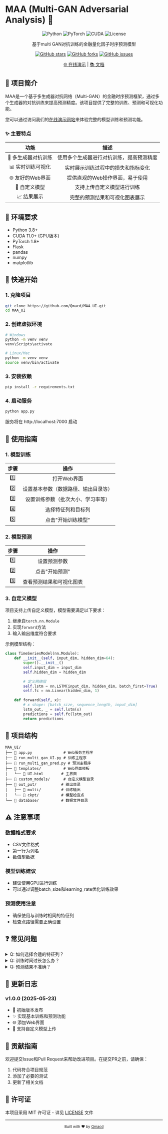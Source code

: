 # MAA (Multi-GAN Adversarial Analysis) 🚀

<div align="center">

![Python](https://img.shields.io/badge/Python-3.8+-blue.svg)
![PyTorch](https://img.shields.io/badge/PyTorch-1.8+-red.svg)
![CUDA](https://img.shields.io/badge/CUDA-11.0+-green.svg)
![License](https://img.shields.io/badge/License-MIT-yellow.svg)

基于multi GAN对抗训练的金融量化因子时序预测模型

[![GitHub stars](https://img.shields.io/github/stars/Qmacd/MAA_UI?style=social)](https://github.com/Qmacd/MAA_UI/stargazers)
[![GitHub forks](https://img.shields.io/github/forks/Qmacd/MAA_UI?style=social)](https://github.com/Qmacd/MAA_UI/network/members)
[![GitHub issues](https://img.shields.io/github/issues/Qmacd/MAA_UI)](https://github.com/Qmacd/MAA_UI/issues)

[🌐 在线演示](http://maa.rengong-zhineng.com/) | [📚 文档](https://github.com/Qmacd/MAA_UI/wiki)

</div>

## 📖 项目简介

MAA是一个基于多生成器对抗网络（Multi-GAN）的金融时序预测框架，通过多个生成器的对抗训练来提高预测精度。该项目提供了完整的训练、预测和可视化功能。

您可以通过访问我们的[在线演示网站](http://maa.rengong-zhineng.com/)来体验完整的模型训练和预测功能。

### ✨ 主要特点

<div align="center">

| 功能 | 描述 |
|:---:|:---:|
| 🎯 多生成器对抗训练 | 使用多个生成器进行对抗训练，提高预测精度 |
| 📊 实时训练可视化 | 实时展示训练过程中的损失和指标变化 |
| 🌐 友好的Web界面 | 提供直观的Web操作界面，易于使用 |
| 🔄 自定义模型 | 支持上传自定义模型进行训练 |
| 📈 结果展示 | 完整的预测结果和可视化图表展示 |

</div>

## 🔧 环境要求

- Python 3.8+
- CUDA 11.0+ (GPU版本)
- PyTorch 1.8+
- Flask
- pandas
- numpy
- matplotlib

## 🚀 快速开始

### 1. 克隆项目
```bash
git clone https://github.com/Qmacd/MAA_UI.git
cd MAA_UI
```

### 2. 创建虚拟环境
```bash
# Windows
python -m venv venv
venv\Scripts\activate

# Linux/Mac
python -m venv venv
source venv/bin/activate
```

### 3. 安装依赖
```bash
pip install -r requirements.txt
```

### 4. 启动服务
```bash
python app.py
```
服务将在 http://localhost:7000 启动

## 📝 使用指南

### 1. 模型训练

<div align="center">

| 步骤 | 操作 |
|:---:|:---:|
| 1️⃣ | 打开Web界面 |
| 2️⃣ | 设置基本参数（数据路径、输出目录等） |
| 3️⃣ | 设置训练参数（批次大小、学习率等） |
| 4️⃣ | 选择特征列和目标列 |
| 5️⃣ | 点击"开始训练模型" |

</div>

### 2. 模型预测

<div align="center">

| 步骤 | 操作 |
|:---:|:---:|
| 1️⃣ | 设置预测参数 |
| 2️⃣ | 点击"开始预测" |
| 3️⃣ | 查看预测结果和可视化图表 |

</div>

### 3. 自定义模型

项目支持上传自定义模型，模型需要满足以下要求：

1. 继承自`torch.nn.Module`
2. 实现`forward`方法
3. 输入输出维度符合要求

示例模型结构：
```python
class TimeSeriesModel(nn.Module):
    def __init__(self, input_dim, hidden_dim=64):
        super().__init__()
        self.input_dim = input_dim
        self.hidden_dim = hidden_dim
        
        # 定义网络层
        self.lstm = nn.LSTM(input_dim, hidden_dim, batch_first=True)
        self.fc = nn.Linear(hidden_dim, 1)
    
    def forward(self, x):
        # x shape: [batch_size, sequence_length, input_dim]
        lstm_out, _ = self.lstm(x)
        predictions = self.fc(lstm_out)
        return predictions
```

## 📁 项目结构

```
MAA_UI/
├── 📂 app.py              # Web服务主程序
├── 📂 run_multi_gan_UI.py # 训练主程序
├── 📂 run_multi_gan_pred.py # 预测主程序
├── 📂 templates/          # Web界面模板
│   └── 📄 UI.html        # 主界面
├── 📂 custom_models/      # 自定义模型目录
├── 📂 out_put/           # 输出目录
│   ├── 📂 multi/         # 训练输出
│   └── 📂 ckpt/          # 模型检查点
└── 📂 database/          # 数据文件目录
```

## ⚠️ 注意事项

### 数据格式要求
- CSV文件格式
- 第一行为列名
- 数值型数据

### 模型训练建议
- 建议使用GPU进行训练
- 可以通过调整batch_size和learning_rate优化训练效果

### 预测使用注意
- 确保使用与训练时相同的特征列
- 检查点路径需要正确设置

## ❓ 常见问题

<details>
<summary>Q: 如何选择合适的特征列？</summary>
A: 建议选择与目标变量相关性强的特征，可以通过相关性分析确定。
</details>

<details>
<summary>Q: 训练时间过长怎么办？</summary>
A: 可以尝试减小batch_size或使用GPU加速。
</details>

<details>
<summary>Q: 预测结果不准确？</summary>
A: 检查特征选择是否合适，可以尝试调整模型参数或增加训练轮数。
</details>

## 📅 更新日志

### v1.0.0 (2025-05-23)
- 🎉 初始版本发布
- ✨ 实现基本训练和预测功能
- 🌐 添加Web界面
- 🔄 支持自定义模型上传

## 🤝 贡献指南

欢迎提交Issue和Pull Request来帮助改进项目。在提交PR之前，请确保：

1. 代码符合项目规范
2. 添加了必要的测试
3. 更新了相关文档

## 📄 许可证

本项目采用 MIT 许可证 - 详见 [LICENSE](LICENSE) 文件

---

<div align="center">
  <sub>Built with ❤️ by <a href="https://github.com/Qmacd">Qmacd</a></sub>
</div>
